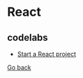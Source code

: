 # React


## codelabs
- [Start a React project](codelabs/create_project.md)

[Go back](../README.md)